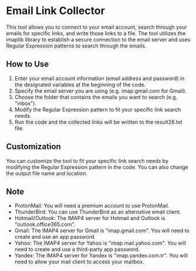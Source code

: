 # Email Link Collector

This tool allows you to connect to your email account, search through your emails for specific links, and write those links to a file. The tool utilizes the imaplib library to establish a secure connection to the email server and uses Regular Expression patterns to search through the emails.

## How to Use

1. Enter your email account information (email address and password) in the designated variables at the beginning of the code.
2. Specify the email server you are using (e.g. imap.gmail.com for Gmail).
3. Choose the folder that contains the emails you want to search (e.g. "inbox").
4. Modify the Regular Expression pattern to fit your specific link search needs.
5. Run the code and the collected links will be written to the result26.txt file.

## Customization

You can customize the tool to fit your specific link search needs by modifying the Regular Expression pattern in the code. You can also change the output file name and location.

## Note

- ProtonMail: You will need a premium account to use ProtonMail.
- ThunderBird: You can use ThunderBird as an alternative email client.
- Hotmail/Outlook: The IMAP4 server for Hotmail and Outlook is "outlook.office365.com".
- Gmail: The IMAP4 server for Gmail is "imap.gmail.com". You will need to create and use an app password.
- Yahoo: The IMAP4 server for Yahoo is "imap.mail.yahoo.com". You will need to create and use a third-party app password.
- Yandex: The IMAP4 server for Yandex is "imap.yandex.com.tr". You will need to allow your mail client to access your mailbox.
